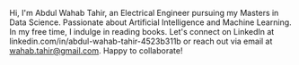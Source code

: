 Hi, I'm Abdul Wahab Tahir, an Electrical Engineer pursuing my Masters in Data Science. Passionate about Artificial Intelligence and Machine Learning. In my free time, I indulge in reading books. Let's connect on LinkedIn at linkedin.com/in/abdul-wahab-tahir-4523b311b or reach out via email at wahab.tahir@gmail.com. Happy to collaborate!

<!---
AbdulWahabTahir/AbdulWahabTahir is a ✨ special ✨ repository because its `README.md` (this file) appears on your GitHub profile.
You can click the Preview link to take a look at your changes.
--->
